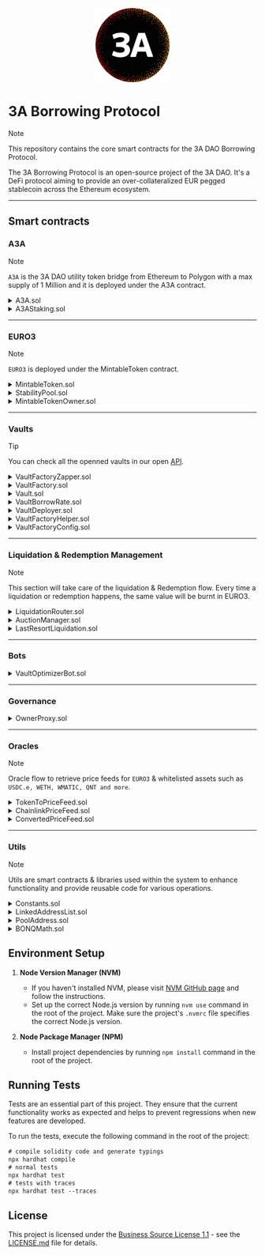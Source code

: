 <center><img src="3alogo.png" width="150" height="150" alt="" /></center>

# 3A Borrowing Protocol

> [!NOTE]
> This repository contains the core smart contracts for the 3A DAO Borrowing Protocol.

The 3A Borrowing Protocol is an open-source project of the 3A DAO.
It's a DeFi protocol aiming to provide an over-collateralized EUR pegged stablecoin across the Ethereum ecosystem.

---

## Smart contracts

### A3A

> [!NOTE]  
> `A3A` is the 3A DAO utility token bridge from Ethereum to Polygon with a max supply of 1 Million and it is deployed under the A3A contract.

<details>
  <summary>A3A.sol</summary>

The `A3A` contract is an ERC20 token called the 3A Utility Token with a total fixed supply of 1 billion tokens. Upon deployment, the constructor mints the total supply to the contract deployer's address, setting up the token for usage within the Ethereum ecosystem.

- [Polygonscan](https://polygonscan.com/address/0x58c7B2828e7F2B2CaA0cC7fEef242fA3196d03df)
- [Etherscan](https://etherscan.io/address/0x3F817b28Da4940F018C6b5c0A11C555ebB1264f9)
</details>

<details>
  <summary>A3AStaking.sol</summary>

Stake A3A to get EURO3 rewards for paying your debt back from your vault.

- [Polygonscan](https://polygonscan.com/address/0x9b5089A5a48A8F3A7f8F5CB4837249787533f85A)
</details>

---

### EURO3

> [!NOTE]  
> `EURO3` is deployed under the MintableToken contract.

<details>
  <summary>MintableToken.sol</summary>

The `MintableToken` contract extends ERC20, implementing minting and burning functionalities for the contract owner. It features functions to mint tokens to designated addresses and burn tokens held by the message sender. Ownership control is ensured for minting operations.

- [Polygonscan](https://polygonscan.com/address/0xA0e4c84693266a9d3BBef2f394B33712c76599Ab)
</details>

<details>
  <summary>StabilityPool.sol</summary>

The `StabilityPool` contract allows users to deposit EURO3, pay other vault´s debt back when liquidation and get the collateral from those users with more value than the debt they are paying back.

Meanwhile, the depositors will get rewarded with A3A based on the amount they have deposited.

- [Polygonscan](https://polygonscan.com/address/0xDFf76acD594101fB5e9FaE176aEDb21A7a1Fe39F)
</details>

<details>
  <summary>MintableTokenOwner.sol</summary>

The `MintableTokenOwner` contract will maintain the privileges of who can mint more EURO3 tokens and it will work as a middleware for allowing or refusing new EURO3 minted.

- [Polygonscan](https://polygonscan.com/address/0xB3857F86A95516902C953D530D3E5C29B1518a85)
</details>

---

### Vaults

> [!TIP]  
> You can check all the openned vaults in our open [API](https://api.3adao.org/vaults).

<details>
  <summary>VaultFactoryZapper.sol</summary>

The `VaultFactoryZapper` contract facilitates the creation of Vaults with collateral and borrowing capabilities. It integrates with VaultFactory to generate and manage custom-named Vaults based on user-defined prefixes. The contract supports collateral deposits, borrowing against collateral, and Ether-based collateral creation for Vaults.

- [Polygonscan](https://polygonscan.com/address/0x8e83CA66Ec901E16BdAf137aC9eD7553E4dD95D3)
</details>

<details>
  <summary>VaultFactory.sol</summary>

The `VaultFactory` contract facilitates the creation, management, and liquidation of Vaults. It enables users to create Vaults, add/remove collateral, borrow funds, and manage debt, with features including collateral redemption and liquidation checks based on health factors. Additionally, it incorporates native and custom tokens as collateral, offering functionality to transfer ownership and repay borrowed amounts.

- [Polygonscan](https://polygonscan.com/address/0x4760847023fa0833221ae76E01Db1E483A5D20e0)
</details>

<details>
  <summary>Vault.sol</summary>

The `Vault` contract manages collateral, debt, and borrowable amounts, allowing collateral addition/removal, borrowing, and redemption. It calculates health factors based on collateralization ratios and facilitates collateral liquidation for debt recovery.

</details>

<details>
  <summary>VaultBorrowRate.sol</summary>
The `VaultBorrowRate` contract calculates the overall borrow rate for a given Vault based on its collateral types and respective borrow rates. It fetches collateral details via interfaces, computes collateral values, and aggregates weighted fees to determine the final borrow rate returned as a percentage.

- [Polygonscan](https://polygonscan.com/address/0x1E7224703E1B289e06F0Ff12519685fCf8E9306c)
</details>

<details>
  <summary>VaultDeployer.sol</summary>

The `VaultDeployer` contract deploys new instances of the Vault contract, facilitating the creation of vaults with specified factory, owner, and name parameters. It includes a single function deployVault to create and return the address of the newly deployed Vault instance.

- [Polygonscan](https://polygonscan.com/address/0x244dce725005bfffdeee080d10ef40c75f8233f0)
</details>

<details>
  <summary>VaultFactoryHelper.sol</summary>

The `VaultFactoryHelper` contract aids in retrieving data about vaults within a factory, including TVL by collateral, liquidatable and redeemable vaults, and the protocol's total TVL. It provides functions to fetch collaterals held by vaults, assess TVL based on collateral, and identify vaults based on their liquidatable or redeemable status.

- [Polygonscan](https://polygonscan.com/address/0x905784CA5246f48e8DFAF1888f9b45DCD3F11d54)
</details>

<details>
  <summary>VaultFactoryConfig.sol</summary>

The `VaultFactoryConfig` contract defines the protocol parameters. Manages protocol parameters, setting rates, limits, and recipients, also modifying collateral capacities, debt limits, and protocol addresses while providing methods for setting rates, addresses, and ceiling values.

- [Polygonscan](https://polygonscan.com/address/0x2c2abDb364659091401a667a72dE7Fe36c540E71)
</details>

---

### Liquidation & Redemption Management

> [!NOTE]  
> This section will take care of the liquidation & Redemption flow. Every time a liquidation or redemption happens, the same value will be burnt in EURO3.

<details>
  <summary>LiquidationRouter.sol</summary>

The `LiquidationRouter` acts as a crucial gateway for the liquidation process. It coordinates between the Stability Pool and the vaults, initiating auctioning if the Stability Pool lacks EURO3 and executes liquidation when sufficient EURO3 exists in the Stability Pool.

- [Polygonscan](https://polygonscan.com/address/0x00ff66600b35428b8eb76dc622d404c7ac27a99f)

</details>

<details>
  <summary>AuctionManager.sol</summary>

The `AuctionManager` smart contract facilitates auctions to liquidate debt against collateral, managing auction creation, bids, and liquidation thresholds. It allows bids based on collateral value, and upon auction end or expiration, transfers bids to the `LastResortLiquidation` contract for debt settlement.

- [Polygonscan](https://polygonscan.com/address/0x7aFB2EBD975345DfAC950b924fb32B757da0Fc93)

</details>

<details>
  <summary>LastResortLiquidation.sol</summary>

The `LastResortLiquidation` contract serves as a control mechanism for collateral and debt handling in liquidation scenarios. It manages various functionalities including collateral addition and withdrawal, tracks and handles bad debt, and allows permission-based distribution to designated vaults, ensuring controlled access and management of assets during liquidation events.

- [Polygonscan](https://polygonscan.com/address/0x65c6fd9b3a2a892096881e28f07c732ed128893e)

</details>

---

### Bots

<details>
  <summary>VaultOptimizerBot.sol</summary>

The `VaultOptimizerBot` streamlines vault actions, enabling borrowing and depositing tokens into a Stability Pool, withdrawal and repayment from vaults, and secure token transfers to respective vault owners. It interfaces with multiple contracts to efficiently execute these operations while maintaining security and reliability.

- _Not deployed yet_

</details>

---

### Governance

<details>
  <summary>OwnerProxy.sol</summary>

The `OwnerProxy` contract facilitates the main owner's control over finely-grained permissions for specific callers to execute functions on designated addresses. Through permission management, it allows addition and removal of permissions, enabling authorized callers to execute functions on specified addresses, all while using cryptographic hashes for permission validation and emitting events for permission changes and function executions.

- _Not deployed yet_

</details>

---

### Oracles

> [!NOTE]  
> Oracle flow to retrieve price feeds for `EURO3` & whitelisted assets such as `USDC.e, WETH, WMATIC, QNT and more`.

<details>
  <summary>TokenToPriceFeed.sol</summary>

The `TokenToPriceFeed` contract manages token-to-price-feed mappings, enabling the owner to set/update price feed contracts for tokens. It provides functions to retrieve token prices, collateral ratios, and borrow rates while ensuring constraints on ratios and rates. The contract implements an interface (`ITokenPriceFeed`) to access token-related information. `TokenToPriceFeed can handle token prices such as USDC.e, WETH, WMATIC, QNT and more.`

- [Polygonscan](https://polygonscan.com/address/0xfBC5cfEb809c6352Bc4ef2FFe842f72a8769E45e)
</details>

<details>
  <summary>ChainlinkPriceFeed.sol</summary>

The `ChainlinkPriceFeed` contract integrates with Chainlink oracles to fetch and manage up-to-date token prices. It uses precision settings, monitors price updates, and emits signals when price changes occur for associated tokens. `It will track the price of EUR/USD`.

- [Polygonscan](https://polygonscan.com/address/0x2c2abDb364659091401a667a72dE7Fe36c540E71)
</details>

<details>
  <summary>ConvertedPriceFeed.sol</summary>

The `ConvertedPriceFeed` contract integrates two price feed contracts to convert prices and emits signals based on the converted price for a specific token. It allows retrieving the converted price to EURO3 and emits updates accordingly.

ConvertedPriceFeed contracts deployed for each token:

- USDC.e: [Polygonscan](https://polygonscan.com/address/0x2791Bca1f2de4661ED88A30C99A7a9449Aa84174)
- DAI: [Polygonscan](https://polygonscan.com/address/0x045d6078DD0d2436B67bc4050AB8F2a7E7e9B03c)
- WETH: [Polygonscan](https://polygonscan.com/address/0xcFD9c639E84DCB9D8B9004840f12381E540d57Fb)
- WMATIC: [Polygonscan](https://polygonscan.com/address/0x99782c90eAA2B9aB311AAa7F928322F23FfAf71B)
- PAXG: [Polygonscan](https://polygonscan.com/address/0x0B1d4D9F953c4113A8784f5527cf63E347C3F876)
- QNT: [Polygonscan](https://polygonscan.com/address/0xD78fF234A0d5ddea664f4478D72B621715EF03E5)

</details>

---

### Utils

> [!NOTE]
> Utils are smart contracts & libraries used within the system to enhance functionality and provide reusable code for various operations.

<details>
  <summary>Constants.sol</summary>

The `Constants` contract encapsulates declarations for various constants used in precision, reserves, percentages, and rates without explicitly listing the constant values in this summary.

</details>

<details>
  <summary>LinkedAddressList.sol</summary>

The `LinkedAddressList` library implements a linked list structure for managing sorted Troves and provides functionality to add and remove elements within the list.

</details>

<details>
  <summary>PoolAddress.sol</summary>

The `PoolAddress` library contains functions to generate a pool address using the Uniswap V3 factory contract, tokens, and fee details. It includes logic to create a deterministic pool address based on the PoolKey structure and the factory contract's initialization code hash.

</details>

<details>
  <summary>BONQMath.sol</summary>

The `BONQMath` library offers essential mathematical functions with precise decimal calculations, including min, max, and an optimized exponentiation algorithm tailored for time in minutes.

</details>

## Environment Setup

1. **Node Version Manager (NVM)**

   - If you haven't installed NVM, please visit [NVM GitHub page](https://github.com/nvm-sh/nvm) and follow the instructions.
   - Set up the correct Node.js version by running `nvm use` command in the root of the project. Make sure the project's `.nvmrc` file specifies the correct Node.js version.

2. **Node Package Manager (NPM)**
   - Install project dependencies by running `npm install` command in the root of the project.

## Running Tests

Tests are an essential part of this project. They ensure that the current functionality works as expected and helps to prevent regressions when new features are developed.

To run the tests, execute the following command in the root of the project:

```shell
# compile solidity code and generate typings
npx hardhat compile
# normal tests
npx hardhat test
# tests with traces
npx hardhat test --traces
```

## License

This project is licensed under the [Business Source License 1.1](LICENSE.md) - see the [LICENSE.md](LICENSE.md) file for details.
